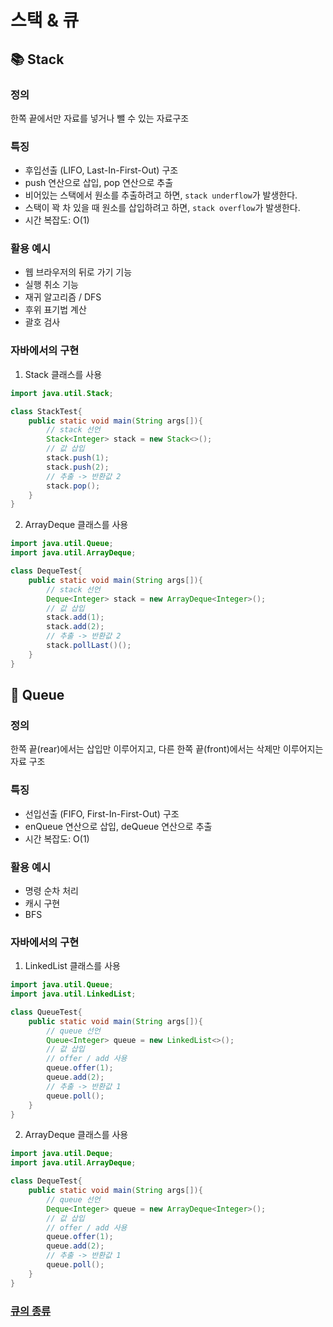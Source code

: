 # 스택 & 큐

## :books: Stack

### 정의

한쪽 끝에서만 자료를 넣거나 뺄 수 있는 자료구조

### 특징

* 후입선출 (LIFO, Last-In-First-Out) 구조
* push 연산으로 삽입, pop 연산으로 추출
* 비어있는 스택에서 원소를 추출하려고 하면, `stack underflow`가 발생한다.
* 스택이 꽉 차 있을 때 원소를 삽입하려고 하면, `stack overflow`가 발생한다.
* 시간 복잡도: O(1)

### 활용 예시

* 웹 브라우저의 뒤로 가기 기능
* 실행 취소 기능
* 재귀 알고리즘 / DFS
* 후위 표기법 계산
* 괄호 검사

### 자바에서의 구현

1. Stack 클래스를 사용

```java
import java.util.Stack;

class StackTest{
    public static void main(String args[]){
        // stack 선언
        Stack<Integer> stack = new Stack<>();
        // 값 삽입
        stack.push(1);
        stack.push(2);
        // 추출 -> 반환값 2
        stack.pop();
    }
}
```

2. ArrayDeque 클래스를 사용

```java
import java.util.Queue;
import java.util.ArrayDeque;

class DequeTest{
    public static void main(String args[]){
        // stack 선언
        Deque<Integer> stack = new ArrayDeque<Integer>();
        // 값 삽입
        stack.add(1);
        stack.add(2);
        // 추출 -> 반환값 2
        stack.pollLast()();
    }
}
```

## :monorail: Queue

### 정의

한쪽 끝(rear)에서는 삽입만 이루어지고, 다른 한쪽 끝(front)에서는 삭제만 이루어지는 자료 구조

### 특징

* 선입선출 (FIFO, First-In-First-Out) 구조
* enQueue 연산으로 삽입, deQueue 연산으로 추출
* 시간 복잡도: O(1)

### 활용 예시

* 명령 순차 처리
* 캐시 구현
* BFS

### 자바에서의 구현

1. LinkedList 클래스를 사용

```java
import java.util.Queue;
import java.util.LinkedList;

class QueueTest{
    public static void main(String args[]){
        // queue 선언
        Queue<Integer> queue = new LinkedList<>();
        // 값 삽입
        // offer / add 사용
        queue.offer(1);
        queue.add(2);
        // 추출 -> 반환값 1
        queue.poll();
    }
}
```

2. ArrayDeque 클래스를 사용

```java
import java.util.Deque;
import java.util.ArrayDeque;

class DequeTest{
    public static void main(String args[]){
        // queue 선언
        Deque<Integer> queue = new ArrayDeque<Integer>();
        // 값 삽입
        // offer / add 사용
        queue.offer(1);
        queue.add(2);
        // 추출 -> 반환값 1
        queue.poll();
    }
}
```

### [큐의 종류](queue.md)
